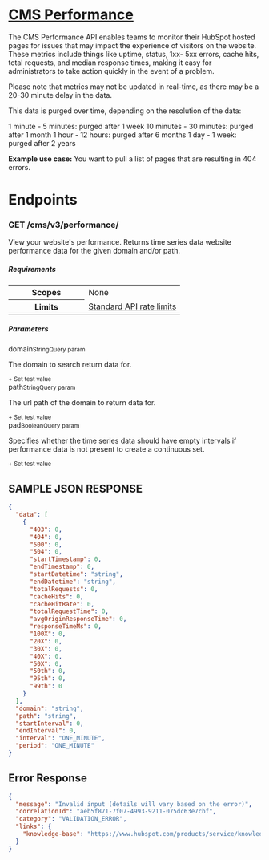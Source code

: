 # [CMS Performance](https://developers.hubspot.com/docs/api/cms/performance)

The CMS Performance API enables teams to monitor their HubSpot hosted pages for issues that may impact the experience of visitors on the website. These metrics include things like uptime, status, 1xx- 5xx errors, cache hits, total requests, and median response times, making it easy for administrators to take action quickly in the event of a problem.

Please note that metrics may not be updated in real-time, as there may be a 20-30 minute delay in the data.

This data is purged over time, depending on the resolution of the data:

1 minute - 5 minutes: purged after 1 week
10 minutes - 30 minutes: purged after 1 month
1 hour - 12 hours: purged after 6 months
1 day - 1 week: purged after 2 years

**Example use case:** You want to pull a list of pages that are resulting in 404 errors.

# Endpoints

### GET /cms/v3/performance/

View your website's performance.
Returns time series data website performance data for the given domain and/or path.

<div class="m-bottom-6"><h5 aria-level="2" class="Heading-sc-1hkwu4q-0 H5-sc-1ovzlng-0 jKVpfo"><i18n-string data-locale-at-render="en-us" data-key="requirements.header">Requirements</i18n-string></h5><div class="UISection__ScrollWrapper-km1xsp-0 hhzzde is--module namespaced-hack-section table-responsive private-scroll__wrapper--tables"><div class="UIScrollOverhang__Wrapper-sc-14qth5k-0 jUObZg UITable__TableScrollContainer-hews7f-0 vCoKA"><div class="UIScrollContainer__DefaultScrollContainer-sc-16o182o-0 axDBA"><table class="UITable__Table-hews7f-1 bDlFnc table private-table Requirements__StyledTable-sc-1imfjth-0 hDgksK table-condensed private-table--condensed"><colgroup><col style="width: 152px;"><col></colgroup><tbody><tr><th class="Requirements__StyledScopeTH-sc-1imfjth-2 cefDgE"><i18n-string data-locale-at-render="en-us" data-key="requirements.scopes.header.scopes">Scopes</i18n-string></th><td class="Requirements__StyledTD-sc-1imfjth-3 iXOUeX"><i18n-string data-locale-at-render="en-us" data-key="requirements.scopes.noScopes">None</i18n-string></td></tr><tr><th class="Requirements__StyledTH-sc-1imfjth-1 hesbgN"><i18n-string data-locale-at-render="en-us" data-key="requirements.limits.header">Limits</i18n-string></th><td class="Requirements__StyledTD-sc-1imfjth-3 iXOUeX"><span><a class="private-link uiLinkWithoutUnderline uiLinkDark" href="https://developers.hubspot.com/docs/api/usage-details#rate-limits" rel="noopener noreferrer" tabindex="0" target="_blank">Standard API rate limits<span aria-label="Link opens in a new window" class="private-icon private-icon__low UILink__DefaultExternalIcon-sc-1sve251-0 efvTeE private-link--external__icon" data-icon-name="externalLink"><span aria-hidden="true" class="UIIcon__IconContent-sc-19xvtk3-0 jJMfbx"></span></span></a></span></td></tr></tbody></table></div><div size="14" opacity="0" class="UIOverhang-ov2xiu-0 bwcqyM"></div><div size="14" opacity="0" class="UIOverhang-ov2xiu-0 ggOkEQ"></div><div size="14" opacity="0" class="UIOverhang-ov2xiu-0 coKpEJ"></div><div size="14" opacity="0" class="UIOverhang-ov2xiu-0 jLsyzC"></div></div></div></div>

<div class="params"><h5 aria-level="2" class="Heading-sc-1hkwu4q-0 H5-sc-1ovzlng-0 jKVpfo"><i18n-string data-locale-at-render="en-us" data-key="params.header.parameters">Parameters</i18n-string></h5><div><div class="params-block"><div class="params-row" data-test-id="schema-field-get-/cms/v3/performance/-domain"><div class="params-pair"><div class="params-descriptor-wrapper"><div class="params-descriptor"><label aria-describedby="get-/cms/v3/performance/_getPage-domain-description" for="get-/cms/v3/performance/_getPage-domain" class="private-form__label p-all-0">domain</label><small class="private-microcopy display-block is--text--help"><i18n-string data-locale-at-render="en-us" data-key="types.string">String</i18n-string></small><small class="private-microcopy display-block is--text--help"><i18n-string data-locale-at-render="en-us" data-key="params.body.schemaGroup.QueryParams">Query param</i18n-string></small></div></div><div class="params-content"><p><span id="get-/cms/v3/performance/_getPage-domain-description"><span class="markdown hyphens-none">The domain to search return data for.</span></span></p><small class="private-microcopy"><a data-test-id="set-test-value" class="private-link uiLinkWithoutUnderline uiLinkDark" role="button" tabindex="0"><i18n-string data-locale-at-render="en-us" data-key="params.body.setTestValue">+ Set test value</i18n-string></a></small></div></div></div><div class="params-row" data-test-id="schema-field-get-/cms/v3/performance/-path"><div class="params-pair"><div class="params-descriptor-wrapper"><div class="params-descriptor"><label aria-describedby="get-/cms/v3/performance/_getPage-path-description" for="get-/cms/v3/performance/_getPage-path" class="private-form__label p-all-0">path</label><small class="private-microcopy display-block is--text--help"><i18n-string data-locale-at-render="en-us" data-key="types.string">String</i18n-string></small><small class="private-microcopy display-block is--text--help"><i18n-string data-locale-at-render="en-us" data-key="params.body.schemaGroup.QueryParams">Query param</i18n-string></small></div></div><div class="params-content"><p><span id="get-/cms/v3/performance/_getPage-path-description"><span class="markdown hyphens-none">The url path of the domain to return data for.</span></span></p><small class="private-microcopy"><a data-test-id="set-test-value" class="private-link uiLinkWithoutUnderline uiLinkDark" role="button" tabindex="0"><i18n-string data-locale-at-render="en-us" data-key="params.body.setTestValue">+ Set test value</i18n-string></a></small></div></div></div><div class="params-row" data-test-id="schema-field-get-/cms/v3/performance/-pad"><div class="params-pair"><div class="params-descriptor-wrapper"><div class="params-descriptor"><label aria-describedby="get-/cms/v3/performance/_getPage-pad-description" for="get-/cms/v3/performance/_getPage-pad" class="private-form__label p-all-0">pad</label><small class="private-microcopy display-block is--text--help"><i18n-string data-locale-at-render="en-us" data-key="types.boolean">Boolean</i18n-string></small><small class="private-microcopy display-block is--text--help"><i18n-string data-locale-at-render="en-us" data-key="params.body.schemaGroup.QueryParams">Query param</i18n-string></small></div></div><div class="params-content"><p><span id="get-/cms/v3/performance/_getPage-pad-description"><span class="markdown hyphens-none">Specifies whether the time series data should have empty intervals if performance data is not present to create a continuous set.</span></span></p><small class="private-microcopy"><a data-test-id="set-test-value" class="private-link uiLinkWithoutUnderline uiLinkDark" role="button" tabindex="0"><i18n-string data-locale-at-render="en-us" data-key="params.body.setTestValue">+ Set test value</i18n-string></a></small></div></div></div></div></div></div>

## SAMPLE JSON RESPONSE
```json
{
  "data": [
    {
      "403": 0,
      "404": 0,
      "500": 0,
      "504": 0,
      "startTimestamp": 0,
      "endTimestamp": 0,
      "startDatetime": "string",
      "endDatetime": "string",
      "totalRequests": 0,
      "cacheHits": 0,
      "cacheHitRate": 0,
      "totalRequestTime": 0,
      "avgOriginResponseTime": 0,
      "responseTimeMs": 0,
      "100X": 0,
      "20X": 0,
      "30X": 0,
      "40X": 0,
      "50X": 0,
      "50th": 0,
      "95th": 0,
      "99th": 0
    }
  ],
  "domain": "string",
  "path": "string",
  "startInterval": 0,
  "endInterval": 0,
  "interval": "ONE_MINUTE",
  "period": "ONE_MINUTE"
}
```
## Error Response

```json
{
  "message": "Invalid input (details will vary based on the error)",
  "correlationId": "aeb5f871-7f07-4993-9211-075dc63e7cbf",
  "category": "VALIDATION_ERROR",
  "links": {
    "knowledge-base": "https://www.hubspot.com/products/service/knowledge-base"
  }
}
```
